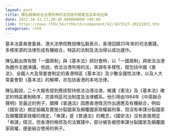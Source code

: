 ```yaml
---
layout: post
title: 陳弘毅稱依法治港所用的法包括中國憲法及本地法律
date: 2022-10-31 17:29:48.000000000 +08:00
link: https://news.rthk.hk/rthk/ch/component/k2/1673527-20221031.htm
categories: rthk
---
```


基本法委員會委員、港大法學院教授陳弘毅表示，香港回歸25年來的司法實踐，多樣來源的法律形成有機結合，特區的法制及法治得以成功運作。

陳弘毅出席有關「一國兩制」與《基本法》研討會時，以「一國兩制」與依法治港為題作主題演講。他說，依法治港所用的法，來源有多樣性，既包括中國《憲法》、全國人大及常委會制定的香港特區《基本法》及少數全國性法律，以及人大常委會對《基本法》的解釋，亦包括香港的本地法律。 

陳弘毅說，二十大報告提到應該堅持依法治港治澳，維護《憲法》及《基本法》確定的特區憲制秩序，完善特區司法制度及法律體系。他引用由1984年《中英聯合聲明》至最近的例子，闡釋《普通法》因應香港情況作出適應及有機結合，例如《國安法》規定組織及實施分裂國家及顛覆國家政權屬刑事，但沒有串謀分裂國家及顛覆國家政權的規定，「串謀」是《普通法》的概念，《國安法》沒有直接規定「串謀」情況，但香港的檢控及司法實踐中，部分被告被控串謀分裂國家及顛覆國家政權，便是結合使用的例子。
